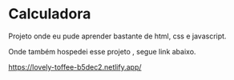 # Calculadora

Projeto onde eu pude aprender bastante de html, css e javascript.

Onde também hospedei esse projeto , segue link abaixo.

https://lovely-toffee-b5dec2.netlify.app/

